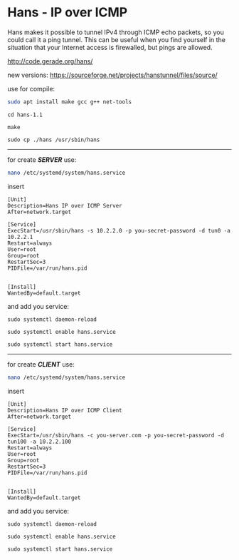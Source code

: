 Hans - IP over ICMP
===================

Hans makes it possible to tunnel IPv4 through ICMP echo packets, so you could call it a ping tunnel. This can be useful when you find yourself in the situation that your Internet access is firewalled, but pings are allowed.

http://code.gerade.org/hans/


new versions:
https://sourceforge.net/projects/hanstunnel/files/source/

use for compile:

```bash
sudo apt install make gcc g++ net-tools
```
```
cd hans-1.1
```
```
make
```
```
sudo cp ./hans /usr/sbin/hans
```
___

for create ***SERVER*** use:
```bash
nano /etc/systemd/system/hans.service
```
insert
```
[Unit]
Description=Hans IP over ICMP Server
After=network.target

[Service]
ExecStart=/usr/sbin/hans -s 10.2.2.0 -p you-secret-password -d tun0 -a 10.2.2.1
Restart=always
User=root
Group=root
RestartSec=3
PIDFile=/var/run/hans.pid


[Install]
WantedBy=default.target
```
and add you service:
```
sudo systemctl daemon-reload
```
```
sudo systemctl enable hans.service
```
```
sudo systemctl start hans.service
```

___

for create ***CLIENT*** use:
```bash
nano /etc/systemd/system/hans.service
```
insert
```
[Unit]
Description=Hans IP over ICMP Client
After=network.target

[Service]
ExecStart=/usr/sbin/hans -c you-server.com -p you-secret-password -d tun100 -a 10.2.2.100
Restart=always
User=root
Group=root
RestartSec=3
PIDFile=/var/run/hans.pid


[Install]
WantedBy=default.target
```
and add you service:
```
sudo systemctl daemon-reload
```
```
sudo systemctl enable hans.service
```
```
sudo systemctl start hans.service
```
